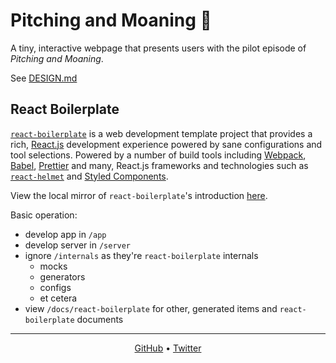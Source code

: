 # Pitching and Moaning 🧠
A tiny, interactive webpage that presents users with the pilot episode of _Pitching and Moaning_.

See [DESIGN.md](docs/DESIGN.md)

## React Boilerplate
[`react-boilerplate`](https://github.com/react-boilerplate/react-boilerplate) is a web development template project that provides a rich, [React.js](https://reactjs.org/) development experience powered by sane configurations and tool selections. Powered by a number of build tools including [Webpack](https://webpack.js.org/), [Babel](https://babeljs.io/), [Prettier](https://prettier.io/) and many, React.js frameworks and technologies such as [`react-helmet`](https://github.com/nfl/react-helmet) and [Styled Components](https://styled-components.com/).

View the local mirror of `react-boilerplate`'s introduction [here](docs/react-boilerplate/docs/general/introduction.md).

Basic operation:
* develop app in `/app`
* develop server in `/server`
* ignore `/internals` as they're `react-boilerplate` internals
    - mocks
    - generators
    - configs
    - et cetera
* view `/docs/react-boilerplate` for other, generated items and `react-boilerplate` documents

---

<p align="center"><a href="https://github.com/manniepack/pitchingandmoaning">GitHub</a> • <a href="https://twitter.com/manniepack">Twitter</a></p>

